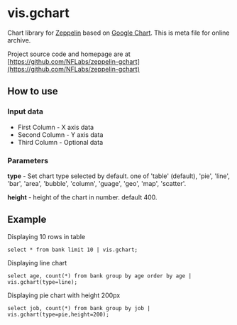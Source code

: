 # vis.gchart

Chart library for [Zeppelin](http://zeppelin-project.org) based on [Google Chart](https://developers.google.com/chart/). This is meta file for online archive. 

Project source code and homepage are at [https://github.com/NFLabs/zeppelin-gchart](https://github.com/NFLabs/zeppelin-gchart)


## How to use

### Input data

* First Column - X axis data
* Second Column - Y axis data
* Third Column - Optional data

### Parameters

**type** - Set chart type selected by default. one of 'table' (default), 'pie', 'line', 'bar', 'area', 'bubble', 'column', 'guage', 'geo', 'map', 'scatter'. 

**height** - height of the chart in number. default 400.
   


## Example

Displaying 10 rows in table

    select * from bank limit 10 | vis.gchart;

Displaying line chart 

    select age, count(*) from bank group by age order by age | vis.gchart(type=line);


Displaying pie chart with height 200px 

    select job, count(*) from bank group by job | vis.gchart(type=pie,height=200);

